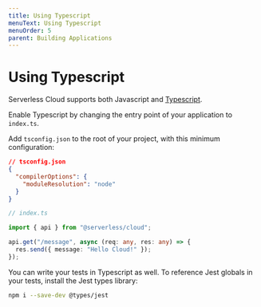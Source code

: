 ```yaml
---
title: Using Typescript
menuText: Using Typescript
menuOrder: 5
parent: Building Applications
---
```


# Using Typescript

Serverless Cloud supports both Javascript and <a href="https://www.typescriptlang.org/" target="_blank" >Typescript</a>.

Enable Typescript by changing the entry point of your application to `index.ts`.

Add `tsconfig.json` to the root of your project, with this minimum configuration:

```json
// tsconfig.json
{
  "compilerOptions": {
    "moduleResolution": "node"
  }
}
```

```typescript
// index.ts

import { api } from "@serverless/cloud";

api.get("/message", async (req: any, res: any) => {
  res.send({ message: "Hello Cloud!" });
});
```

You can write your tests in Typescript as well. To reference Jest globals in your tests, install the Jest types library:

```bash
npm i --save-dev @types/jest
```
